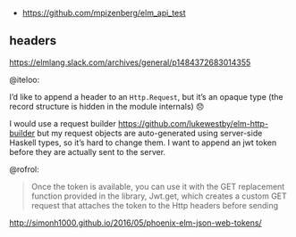 - https://github.com/mpizenberg/elm_api_test

## headers

https://elmlang.slack.com/archives/general/p1484372683014355

@iteloo:

I’d like to append a header to an `Http.Request`, but it’s an opaque type (the record structure is hidden in the module internals) :disappointed:


I would use a request builder https://github.com/lukewestby/elm-http-builder  but my request objects are auto-generated using server-side Haskell types, so it’s hard to change them. I want to append an jwt token before they are actually sent to the server.

@rofrol:

>Once the token is available, you can use it with the GET replacement function provided in the library, Jwt.get, which creates a custom GET request that attaches the token to the Http headers before sending

http://simonh1000.github.io/2016/05/phoenix-elm-json-web-tokens/
